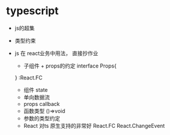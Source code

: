 # typescript
- js的超集
- 类型约束
- js 在 react业务中用法，  直接抄作业
    - 子组件 + props的约定
    interface Props{

    }
    :React.FC<Props>
    - 组件 state
     - 单向数据流
     - props callback
     - 函数类型 ()=>void
     - 参数的类型约定
     - React 对ts 原生支持的非常好
       React.FC
       React.ChangeEvent<HTMLInputElement>
